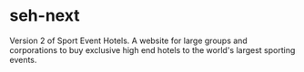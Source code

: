# seh-next
Version 2 of Sport Event Hotels. A website for large groups and corporations to buy exclusive high end hotels to the world's largest sporting events.
